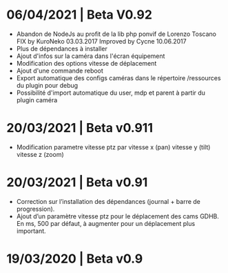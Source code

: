 # 06/04/2021 | Beta V0.92
* Abandon de NodeJs au profit de la lib php ponvif de Lorenzo Toscano FIX by KuroNeko 03.03.2017 Improved by Cycne 10.06.2017
* Plus de dépendances à installer
* Ajout d'infos sur la caméra dans l'écran équipement
* Modification des options vitesse de déplacement
* Ajout d'une commande reboot
* Export automatique des configs caméras dans le répertoire /ressources du plugin pour debug
* Possibilité d'import automatique du user, mdp et parent à partir du plugin caméra 

# 20/03/2021 | Beta v0.911
* Modification parametre vitesse ptz par vitesse x (pan) vitesse y (tilt) vitesse z (zoom)
 
# 20/03/2021 | Beta v0.91
* Correction sur l’installation des dépendances (journal + barre de progression).
* Ajout d’un paramètre vitesse ptz pour le déplacement des cams GDHB. En ms, 500 par défaut, à augmenter pour un déplacement plus important.

# 19/03/2020 | Beta v0.9

